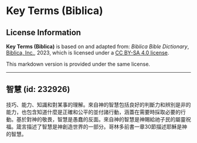 # Key Terms (Biblica)

## License Information

**Key Terms (Biblica)** is based on and adapted from: _Biblica Bible Dictionary_, [Biblica, Inc.](https://www.biblica.com/), 2023, which is licensed under a [CC BY-SA 4.0 license](https://creativecommons.org/licenses/by-sa/4.0/legalcode.en).

This markdown version is provided under the same license.



--------------------------------

## 智慧 (id: 232926)

技巧、能力、知識和對某事的理解。來自神的智慧包括良好的判斷力和辨別是非的能力，也包含知道什麼是正確和公平的並付諸行動，涵蓋在需要時採取必要的行動。基於對神的敬畏，智慧是愚蠢的反面。來自神的智慧是神賜給祂子民的屬靈祝福。箴言描述了智慧是神創造世界的一部分。哥林多前書一章30節描述耶穌是神的智慧。


